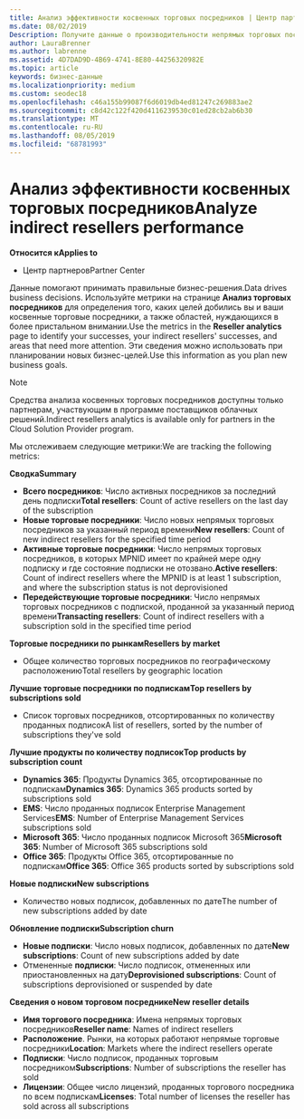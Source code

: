 ```yaml
---
title: Анализ эффективности косвенных торговых посредников | Центр партнеров
ms.date: 08/02/2019
Description: Получите данные о производительности непрямых торговых посредников, чтобы узнать об успехах, а также об областях, которые могут потребовать дополнительных внимания.
author: LauraBrenner
ms.author: labrenne
ms.assetid: 4D7DAD9D-4B69-4741-8E80-44256320982E
ms.topic: article
keywords: бизнес-данные
ms.localizationpriority: medium
ms.custom: seodec18
ms.openlocfilehash: c46a155b99087f6d6019db4ed81247c269883ae2
ms.sourcegitcommit: c8d42c122f420d4116239530c01ed28cb2ab6b30
ms.translationtype: MT
ms.contentlocale: ru-RU
ms.lasthandoff: 08/05/2019
ms.locfileid: "68781993"
---
```

# <a name="analyze-indirect-resellers-performance"></a><span data-ttu-id="4d530-104">Анализ эффективности косвенных торговых посредников</span><span class="sxs-lookup"><span data-stu-id="4d530-104">Analyze indirect resellers performance</span></span> 

<span data-ttu-id="4d530-105">**Относится к**</span><span class="sxs-lookup"><span data-stu-id="4d530-105">**Applies to**</span></span>
- <span data-ttu-id="4d530-106">Центр партнеров</span><span class="sxs-lookup"><span data-stu-id="4d530-106">Partner Center</span></span>

<span data-ttu-id="4d530-107">Данные помогают принимать правильные бизнес-решения.</span><span class="sxs-lookup"><span data-stu-id="4d530-107">Data drives business decisions.</span></span> <span data-ttu-id="4d530-108">Используйте метрики на странице **Анализ торговых посредников** для определения того, каких целей добились вы и ваши косвенные торговые посредники, а также областей, нуждающихся в более пристальном внимании.</span><span class="sxs-lookup"><span data-stu-id="4d530-108">Use the metrics in the **Reseller analytics** page to identify your successes, your indirect resellers' successes, and areas that need more attention.</span></span> <span data-ttu-id="4d530-109">Эти сведения можно использовать при планировании новых бизнес-целей.</span><span class="sxs-lookup"><span data-stu-id="4d530-109">Use this information as you plan new business goals.</span></span>

> [!NOTE]
> <span data-ttu-id="4d530-110">Средства анализа косвенных торговых посредников доступны только партнерам, участвующим в программе поставщиков облачных решений.</span><span class="sxs-lookup"><span data-stu-id="4d530-110">Indirect resellers analytics is available only for partners in the Cloud Solution Provider program.</span></span>

<span data-ttu-id="4d530-111">Мы отслеживаем следующие метрики:</span><span class="sxs-lookup"><span data-stu-id="4d530-111">We are tracking the following metrics:</span></span>

<span data-ttu-id="4d530-112">**Сводка**</span><span class="sxs-lookup"><span data-stu-id="4d530-112">**Summary**</span></span>  
 - <span data-ttu-id="4d530-113">**Всего посредников**: Число активных посредников за последний день подписки</span><span class="sxs-lookup"><span data-stu-id="4d530-113">**Total resellers**: Count of active resellers on the last day of the subscription</span></span>  
 - <span data-ttu-id="4d530-114">**Новые торговые посредники**: Число новых непрямых торговых посредников за указанный период времени</span><span class="sxs-lookup"><span data-stu-id="4d530-114">**New resellers**: Count of new indirect resellers for the specified time period</span></span>  
 - <span data-ttu-id="4d530-115">**Активные торговые посредники**: Число непрямых торговых посредников, в которых MPNID имеет по крайней мере одну подписку и где состояние подписки не отозвано.</span><span class="sxs-lookup"><span data-stu-id="4d530-115">**Active resellers**: Count of indirect resellers where the MPNID is at least 1 subscription, and where the subscription status is not deprovisioned</span></span>  
 - <span data-ttu-id="4d530-116">**Передействующие торговые посредники**: Число непрямых торговых посредников с подпиской, проданной за указанный период времени</span><span class="sxs-lookup"><span data-stu-id="4d530-116">**Transacting resellers**: Count of indirect resellers with a subscription sold in the specified time period</span></span>  

<span data-ttu-id="4d530-117">**Торговые посредники по рынкам**</span><span class="sxs-lookup"><span data-stu-id="4d530-117">**Resellers by market**</span></span>  
 - <span data-ttu-id="4d530-118">Общее количество торговых посредников по географическому расположению</span><span class="sxs-lookup"><span data-stu-id="4d530-118">Total resellers by geographic location</span></span>  

<span data-ttu-id="4d530-119">**Лучшие торговые посредники по подпискам**</span><span class="sxs-lookup"><span data-stu-id="4d530-119">**Top resellers by subscriptions sold**</span></span>
 - <span data-ttu-id="4d530-120">Список торговых посредников, отсортированных по количеству проданных подписок</span><span class="sxs-lookup"><span data-stu-id="4d530-120">A list of resellers, sorted by the number of subscriptions they've sold</span></span>  

<span data-ttu-id="4d530-121">**Лучшие продукты по количеству подписок**</span><span class="sxs-lookup"><span data-stu-id="4d530-121">**Top products by subscription count**</span></span>  
 - <span data-ttu-id="4d530-122">**Dynamics 365**: Продукты Dynamics 365, отсортированные по подпискам</span><span class="sxs-lookup"><span data-stu-id="4d530-122">**Dynamics 365**: Dynamics 365 products sorted by subscriptions sold</span></span>  
 - <span data-ttu-id="4d530-123">**EMS**: Число проданных подписок Enterprise Management Services</span><span class="sxs-lookup"><span data-stu-id="4d530-123">**EMS**: Number of Enterprise Management Services subscriptions sold</span></span>  
 - <span data-ttu-id="4d530-124">**Microsoft 365**: Число проданных подписок Microsoft 365</span><span class="sxs-lookup"><span data-stu-id="4d530-124">**Microsoft 365**: Number of Microsoft 365 subscriptions sold</span></span>  
 - <span data-ttu-id="4d530-125">**Office 365**: Продукты Office 365, отсортированные по подпискам</span><span class="sxs-lookup"><span data-stu-id="4d530-125">**Office 365**: Office 365 products sorted by subscriptions sold</span></span>  

<span data-ttu-id="4d530-126">**Новые подписки**</span><span class="sxs-lookup"><span data-stu-id="4d530-126">**New subscriptions**</span></span>  
 - <span data-ttu-id="4d530-127">Количество новых подписок, добавленных по дате</span><span class="sxs-lookup"><span data-stu-id="4d530-127">The number of new subscriptions added by date</span></span>  

<span data-ttu-id="4d530-128">**Обновление подписки**</span><span class="sxs-lookup"><span data-stu-id="4d530-128">**Subscription churn**</span></span>  
 - <span data-ttu-id="4d530-129">**Новые подписки**: Число новых подписок, добавленных по дате</span><span class="sxs-lookup"><span data-stu-id="4d530-129">**New subscriptions**: Count of new subscriptions added by date</span></span>  
 - <span data-ttu-id="4d530-130">Отмененные **подписки**: Число подписок, отмененных или приостановленных на дату</span><span class="sxs-lookup"><span data-stu-id="4d530-130">**Deprovisioned subscriptions**: Count of subscriptions deprovisioned or suspended by date</span></span>  

<span data-ttu-id="4d530-131">**Сведения о новом торговом посреднике**</span><span class="sxs-lookup"><span data-stu-id="4d530-131">**New reseller details**</span></span>  
 - <span data-ttu-id="4d530-132">**Имя торгового посредника**: Имена непрямых торговых посредников</span><span class="sxs-lookup"><span data-stu-id="4d530-132">**Reseller name**: Names of indirect resellers</span></span>  
 - <span data-ttu-id="4d530-133">**Расположение**. Рынки, на которых работают непрямые торговые посредники</span><span class="sxs-lookup"><span data-stu-id="4d530-133">**Location**: Markets where the indirect resellers operate</span></span>  
 - <span data-ttu-id="4d530-134">**Подписки**: Число подписок, проданных торговым посредником</span><span class="sxs-lookup"><span data-stu-id="4d530-134">**Subscriptions**: Number of subscriptions the reseller has sold</span></span>  
 - <span data-ttu-id="4d530-135">**Лицензии**: Общее число лицензий, проданных торгового посредника по всем подпискам</span><span class="sxs-lookup"><span data-stu-id="4d530-135">**Licenses**: Total number of licenses the reseller has sold across all subscriptions</span></span>  
  
  